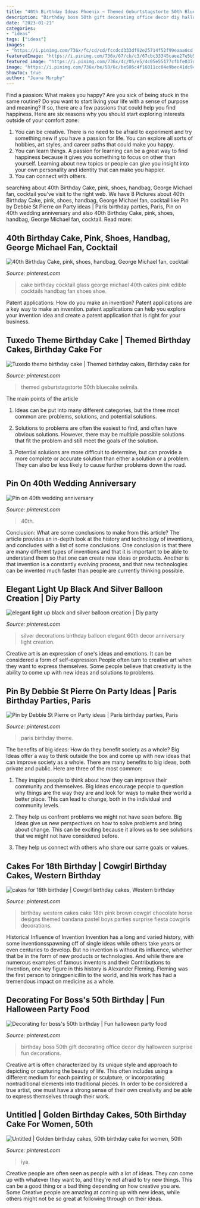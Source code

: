 ```yaml
---
title: "40th Birthday Ideas Phoenix ~ Themed Geburtstagstorte 50th Bluecake Selmila"
description: "Birthday boss 50th gift decorating office decor diy halloween surprise fun decorations"
date: "2023-01-21"
categories:
- "ideas"
tags: ["ideas"]
images:
- "https://i.pinimg.com/736x/fc/cd/cd/fccdcd333df92e25714f52f99eaaa0cd.jpg"
featuredImage: "https://i.pinimg.com/736x/67/cb/c3/67cbc33345caee27e5b52bd2d556608f--th-birthday-party-birthday-cakes-for-girls.jpg"
featured_image: "https://i.pinimg.com/736x/4c/05/e5/4c05e55177cfbfe037df4e70497b06cf--surprise-surprise-dessert-ideas.jpg"
image: "https://i.pinimg.com/736x/be/50/6c/be506c4f16011cc04e9bec41dc94b8ce--tracy-anderson-anniversary-decorations.jpg"
ShowToc: true
author: "Juana Murphy"
---
```



Find a passion: What makes you happy?
Are you sick of being stuck in the same routine? Do you want to start living your life with a sense of purpose and meaning? If so, there are a few passions that could help you find happiness. Here are six reasons why you should start exploring interests outside of your comfort zone: 
1. You can be creative. There is no need to be afraid to experiment and try something new if you have a passion for life. You can explore all sorts of hobbies, art styles, and career paths that could make you happy. 
2. You can learn things. A passion for learning can be a great way to find happiness because it gives you something to focus on other than yourself. Learning about new topics or people can give you insight into your own personality and identity that can make you happier. 
3. You can connect with others.

	

		
searching about 40th Birthday Cake, pink, shoes, handbag, George Michael fan, cocktail you've visit to the right web. We have 8 Pictures about 40th Birthday Cake, pink, shoes, handbag, George Michael fan, cocktail like Pin by Debbie St Pierre on Party ideas | Paris birthday parties, Paris, Pin on 40th wedding anniversary and also 40th Birthday Cake, pink, shoes, handbag, George Michael fan, cocktail. Read more:
		
    
## 40th Birthday Cake, Pink, Shoes, Handbag, George Michael Fan, Cocktail

<img loading=lazy src="https://i.pinimg.com/736x/62/3f/3f/623f3f66d325ad1e5767edfad48c8166--th-birthday-cakes-birthday-ideas.jpg" onerror="this.onerror=null;this.src='https://tse4.mm.bing.net/th?id=OIP.JgO5-lpF3KuO4FoMuYiS3wHaJ3&amp;pid=15.1';" alt="40th Birthday Cake, pink, shoes, handbag, George Michael fan, cocktail">

_Source: pinterest.com_

>cake birthday cocktail glass george michael 40th cakes pink edible cocktails handbag fan shoes shoe. 

	

Patent applications: How do you make an invention?
Patent applications are a key way to make an invention. patent applications can help you explore your invention idea and create a patent application that is right for your business.

    
## Tuxedo Theme Birthday Cake | Themed Birthday Cakes, Birthday Cake For

<img loading=lazy src="https://i.pinimg.com/736x/fc/cd/cd/fccdcd333df92e25714f52f99eaaa0cd.jpg" onerror="this.onerror=null;this.src='https://tse2.mm.bing.net/th?id=OIP.RF43alP2FnJbkOg-9-PNGAHaJ3&amp;pid=15.1';" alt="Tuxedo theme birthday cake | Themed birthday cakes, Birthday cake for">

_Source: pinterest.com_

>themed geburtstagstorte 50th bluecake selmila. 

	

The main points of the article
1. Ideas can be put into many different categories, but the three most common are: problems, solutions, and potential solutions.
2. Solutions to problems are often the easiest to find, and often have obvious solutions. However, there may be multiple possible solutions that fit the problem and still meet the goals of the solution.

3. Potential solutions are more difficult to determine, but can provide a more complete or accurate solution than either a solution or a problem. They can also be less likely to cause further problems down the road.

    
## Pin On 40th Wedding Anniversary

<img loading=lazy src="https://i.pinimg.com/736x/87/52/d9/8752d977ea97adbf58b3ef94123df49c.jpg" onerror="this.onerror=null;this.src='https://tse4.mm.bing.net/th?id=OIP.MyDkhtMN5IqsH7HoJU6EawHaK_&amp;pid=15.1';" alt="Pin on 40th wedding anniversary">

_Source: pinterest.com_

>40th. 

	

Conclusion: What are some conclusions to make from this article?
The article provides an in-depth look at the history and technology of inventions, and concludes with a list of some conclusions. One conclusion is that there are many different types of inventions and that it is important to be able to understand them so that one can create new ideas or products. Another is that invention is a constantly evolving process, and that new technologies can be invented much faster than people are currently thinking possible.

    
## Elegant Light Up Black And Silver Balloon Creation | Diy Party

<img loading=lazy src="https://i.pinimg.com/736x/be/50/6c/be506c4f16011cc04e9bec41dc94b8ce--tracy-anderson-anniversary-decorations.jpg" onerror="this.onerror=null;this.src='https://tse4.mm.bing.net/th?id=OIP.QAnrevHCqXKVFY-HXG2z7gHaNK&amp;pid=15.1';" alt="elegant light up black and silver balloon creation | Diy party">

_Source: pinterest.com_

>silver decorations birthday balloon elegant 60th decor anniversary light creation. 

	

Creative art is an expression of one's ideas and emotions. It can be considered a form of self-expression.People often turn to creative art when they want to express themselves. Some people believe that creativity is the ability to come up with new ideas and solutions to problems.

    
## Pin By Debbie St Pierre On Party Ideas | Paris Birthday Parties, Paris

<img loading=lazy src="https://i.pinimg.com/736x/80/1c/3d/801c3d100bf51d8770b4298aa76bb2d3--party-ideas.jpg" onerror="this.onerror=null;this.src='https://tse1.mm.bing.net/th?id=OIP.6pHtKHcFs4fw0avzO4ojlgHaNJ&amp;pid=15.1';" alt="Pin by Debbie St Pierre on Party ideas | Paris birthday parties, Paris">

_Source: pinterest.com_

>paris birthday theme. 

	

The benefits of big ideas: How do they benefit society as a whole?
Big Ideas offer a way to think outside the box and come up with new ideas that can improve society as a whole. There are many benefits to big ideas, both private and public. Here are three of the most common: 
1) They inspire people to think about how they can improve their community and themselves. Big Ideas encourage people to question why things are the way they are and look for ways to make their world a better place. This can lead to change, both in the individual and community levels.

2) They help us confront problems we might not have seen before. Big Ideas give us new perspectives on how to solve problems and bring about change. This can be exciting because it allows us to see solutions that we might not have considered before.

3) They help us connect with others who share our same goals or values.

    
## Cakes For 18th Birthday | Cowgirl Birthday Cakes, Western Birthday

<img loading=lazy src="https://i.pinimg.com/736x/67/cb/c3/67cbc33345caee27e5b52bd2d556608f--th-birthday-party-birthday-cakes-for-girls.jpg" onerror="this.onerror=null;this.src='https://tse4.mm.bing.net/th?id=OIP.BJPhFpcfVobHRi31N4tuiAHaJ3&amp;pid=15.1';" alt="cakes for 18th birthday | Cowgirl birthday cakes, Western birthday">

_Source: pinterest.com_

>birthday western cakes cake 18th pink brown cowgirl chocolate horse designs themed bandana pastel boys parties surprise fiesta cowgirls decorations. 

	

Historical Influence of Invention
Invention has a long and varied history, with some inventionsspawning off of single ideas while others take years or even centuries to develop. But no invention is without its influence, whether that be in the form of new products or technologies. And while there are numerous examples of famous inventors and their Contributions to Invention, one key figure in this history is Alexander Fleming. Fleming was the first person to bringpenicillin to the world, and his work has had a tremendous impact on medicine as a whole.

    
## Decorating For Boss&#039;s 50th Birthday | Fun Halloween Party Food

<img loading=lazy src="https://i.pinimg.com/736x/4c/05/e5/4c05e55177cfbfe037df4e70497b06cf--surprise-surprise-dessert-ideas.jpg" onerror="this.onerror=null;this.src='https://tse1.mm.bing.net/th?id=OIP.tezGApVlsAx2G1dCycjBzAHaJ6&amp;pid=15.1';" alt="Decorating for boss&#039;s 50th birthday | Fun halloween party food">

_Source: pinterest.com_

>birthday boss 50th gift decorating office decor diy halloween surprise fun decorations. 

	

Creative art is often characterized by its unique style and approach to depicting or capturing the beauty of life. This often includes using a different medium for each painting or sculpture, or incorporating nontraditional elements into traditional pieces. In order to be considered a true artist, one must have a strong sense of their own creativity and be able to express themselves through their work.

    
## Untitled | Golden Birthday Cakes, 50th Birthday Cake For Women, 50th

<img loading=lazy src="https://i.pinimg.com/736x/74/ee/c5/74eec5565c8dd64f5f0e11ab48939658.jpg" onerror="this.onerror=null;this.src='https://tse4.mm.bing.net/th?id=OIP.3cUnoBWWYBTsWBAzIS7GbAHaL4&amp;pid=15.1';" alt="Untitled | Golden birthday cakes, 50th birthday cake for women, 50th">

_Source: pinterest.com_

>iya. 

	

Creative people are often seen as people with a lot of ideas. They can come up with whatever they want to, and they're not afraid to try new things. This can be a good thing or a bad thing depending on how creative you are. Some Creative people are amazing at coming up with new ideas, while others might not be so great at following through on their ideas.

